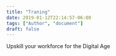 ```yaml
---
title: "Traning"
date: 2019-01-12T22:14:57-06:00
tags: ["Author", "document"]
draft: false
---
```


Upskill your workforce
for the
Digital Age

